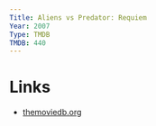 ```yaml
---
Title: Aliens vs Predator: Requiem
Year: 2007
Type: TMDB
TMDB: 440
---
```


# Links

* [themoviedb.org](http://www.themoviedb.org/movie/440-aliens-vs-predator-requiem)
